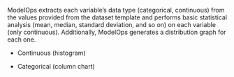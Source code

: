 ModelOps extracts each variable’s data type (categorical, continuous) from the values provided from the dataset template and performs basic statistical analysis (mean, median, standard deviation, and so on) on each variable (only continuous). Additionally, ModelOps generates a distribution graph for each one.

-   Continuous (histogram)


-   Categorical (column chart)


